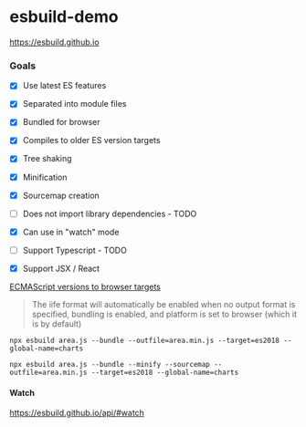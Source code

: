 esbuild-demo
====

https://esbuild.github.io

### Goals

- [x] Use latest ES features
- [x] Separated into module files
- [x] Bundled for browser
- [x] Compiles to older ES version targets
- [x] Tree shaking
- [x] Minification
- [x] Sourcemap creation
- [ ] Does not import library dependencies - TODO
- [x] Can use in "watch" mode
- [ ] Support Typescript - TODO
- [x] Support JSX / React


[ECMAScript versions to browser targets](https://github.com/evanw/esbuild/issues/121#issuecomment-646956379)

> The iife format will automatically be enabled when no output format is specified, bundling is enabled, and platform is set to browser (which it is by default)

```
npx esbuild area.js --bundle --outfile=area.min.js --target=es2018 --global-name=charts

npx esbuild area.js --bundle --minify --sourcemap --outfile=area.min.js --target=es2018 --global-name=charts
```

#### Watch

https://esbuild.github.io/api/#watch
